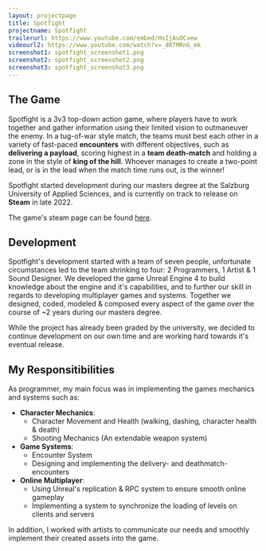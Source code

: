```yaml
---
layout: projectpage
title: Spotfight
projectname: Spotfight
trailerurl: https://www.youtube.com/embed/HsIjAuOCvew
videourl2: https://www.youtube.com/watch?v=_dR7MRnG_mk
screenshot1: spotfight_screenshot1.png
screenshot2: spotfight_screenshot2.png
screenshot3: spotfight_screenshot3.png
---
```


## The Game
Spotfight is a 3v3 top-down action game, where players have to work together and gather information using their limited
vision to outmaneuver the enemy. In a tug-of-war style match, the teams must best each other in a variety of fast-paced **encounters** with different objectives,
such as **delivering a payload**, scoring highest in a **team death-match** and holding a zone in the style of **king of the hill**.
Whoever manages to create a two-point lead, or is in the lead when the match time runs out, is the winner!

Spotfight started development during our masters degree at the Salzburg University of Applied Sciences,
and is currently on track to release on **Steam** in late 2022.

The game's steam page can be found [here](https://store.steampowered.com/app/1981510/Spotfight/).

## Development
Spotfight's development started with a team of seven people, unfortunate circumstances led to the team shrinking to four: 2 Programmers, 1 Artist & 1 Sound Designer.
We developed the game Unreal Engine 4 to build knowledge about the engine and it's capabilities, and to further our skill in regards to developing multiplayer games and systems.
Together we designed, coded, modeled & composed every aspect of the game over the course of ~2 years during our masters degree.

While the project has already been graded by the university, we decided to continue development on our own time and are working hard towards it's eventual release.

## My Responsitibilities
As programmer, my main focus was in implementing the games mechanics and systems such as:
- **Character Mechanics**:
  - Character Movement and Health (walking, dashing, character health & death)
  - Shooting Mechanics (An extendable weapon system)
- **Game Systems**:
  - Encounter System
  - Designing and implementing the delivery- and deathmatch-encounters
- **Online Multiplayer**:
  - Using Unreal's replication & RPC system to ensure smooth online gameplay
  - Implementing a system to synchronize the loading of levels on clients and servers

In addition, I worked with artists to communicate our needs and smoothly implement their created assets into the game.
